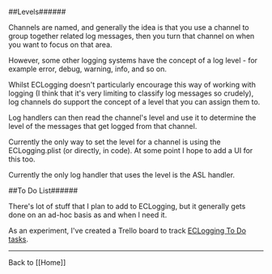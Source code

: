 ##Levels######

Channels are named, and generally the idea is that you use a channel to group together related log messages, then you turn that channel on when you want to focus on that area.

However, some other logging systems have the concept of a log level - for example error, debug, warning, info, and so on.

Whilst ECLogging doesn't particularly encourage this way of working with logging (I think that it's very limiting to classify log messages so crudely), log channels do support the concept of a level that you can assign them to.

Log handlers can then read the channel's level and use it to determine the level of the messages that get logged from that channel.

Currently the only way to set the level for a channel is using the ECLogging.plist (or directly, in code). At some point I hope to add a UI for this too.

Currently the only log handler that uses the level is the ASL handler.

##To Do List######

There's lot of stuff that I plan to add to ECLogging, but it generally gets done on an ad-hoc basis as and when I need it.

As an experiment, I've created a Trello board to track [ECLogging To Do tasks](https://trello.com/board/eclogging/4ec67791b475c76d723cad97).


----

Back to [[Home]]
